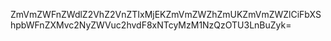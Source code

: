 ZmVmZWFnZWdlZ2VhZ2VnZTIxMjEKZmVmZWZhZmUKZmVmZWZlCiFbXShpbWFnZXMvc2NyZWVuc2hvdF8xNTcyMzM1NzQzOTU3LnBuZyk=